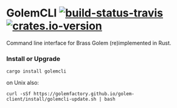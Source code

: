 # GolemCLI [![build-status-travis]][travis] [![crates.io-version]][crates.io]

[build-status-travis]: https://travis-ci.org/golemfactory/golem-client.svg?branch=master
[travis]: https://travis-ci.org/golemfactory/golem-client
[crates.io-version]: http://meritbadge.herokuapp.com/golemcli
[crates.io]: https://crates.io/crates/golemcli

Command line interface for Brass Golem (re)implemented in Rust.

### Install or Upgrade

```
cargo install golemcli
```

on Unix also:

```
curl -sSf https://golemfactory.github.io/golem-client/install/golemcli-update.sh | bash
```
